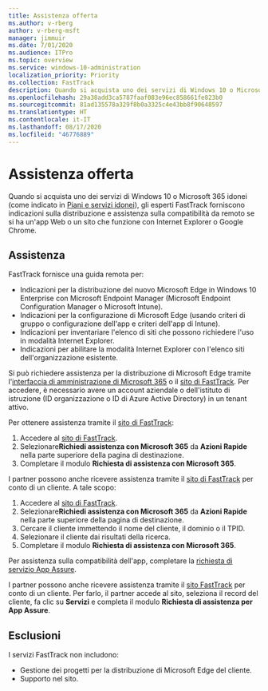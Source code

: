```yaml
---
title: Assistenza offerta
ms.author: v-rberg
author: v-rberg-msft
manager: jimmuir
ms.date: 7/01/2020
ms.audience: ITPro
ms.topic: overview
ms.service: windows-10-administration
localization_priority: Priority
ms.collection: FastTrack
description: Quando si acquista uno dei servizi di Windows 10 o Microsoft 365 (come indicato in Piani e servizi idonei), gli esperti FastTrack forniscono indicazioni sulla distribuzione e assistenza sulla compatibilità da remoto se si ha un'app Web o un sito che funzione con Internet Explorer o Google Chrome.
ms.openlocfilehash: 29a38add3ca5787faaf083e96ec858661fe823b0
ms.sourcegitcommit: 81ad135578a329f8b0a3325c4e43bb8f90648597
ms.translationtype: HT
ms.contentlocale: it-IT
ms.lasthandoff: 08/17/2020
ms.locfileid: "46776889"
---
```

# <a name="assistance-offered"></a>Assistenza offerta

Quando si acquista uno dei servizi di Windows 10 o Microsoft 365 idonei (come indicato in [Piani e servizi idonei](M365-eligible-services-and-plans.md)), gli esperti FastTrack forniscono indicazioni sulla distribuzione e assistenza sulla compatibilità da remoto se si ha un'app Web o un sito che funzione con Internet Explorer o Google Chrome. 

## <a name="assistance"></a>Assistenza

FastTrack fornisce una guida remota per:
- Indicazioni per la distribuzione del nuovo Microsoft Edge in Windows 10 Enterprise con Microsoft Endpoint Manager (Microsoft Endpoint Configuration Manager o Microsoft Intune).
- Indicazioni per la configurazione di Microsoft Edge (usando criteri di gruppo o configurazione dell'app e criteri dell'app di Intune).
- Indicazioni per inventariare l'elenco di siti che possono richiedere l'uso in modalità Internet Explorer.
- Indicazioni per abilitare la modalità Internet Explorer con l'elenco siti dell'organizzazione esistente.

Si può richiedere assistenza per la distribuzione di Microsoft Edge tramite l'[interfaccia di amministrazione di Microsoft 365](https://go.microsoft.com/fwlink/?linkid=2032704) o il [sito di FastTrack](https://go.microsoft.com/fwlink/?linkid=780698). Per accedere, è necessario avere un account aziendale o dell'istituto di istruzione (ID organizzazione o ID di Azure Active Directory) in un tenant attivo. 

Per ottenere assistenza tramite il [sito di FastTrack](https://go.microsoft.com/fwlink/?linkid=780698): 
1.    Accedere al [sito di FastTrack](https://go.microsoft.com/fwlink/?linkid=780698). 
2.    Selezionare**Richiedi assistenza con Microsoft 365** da **Azioni Rapide** nella parte superiore della pagina di destinazione.
3.    Completare il modulo **Richiesta di assistenza con Microsoft 365**.
  
I partner possono anche ricevere assistenza tramite il [sito di FastTrack](https://go.microsoft.com/fwlink/?linkid=780698) per conto di un cliente. A tale scopo:
1.    Accedere al [sito di FastTrack](https://go.microsoft.com/fwlink/?linkid=780698). 
2.    Selezionare**Richiedi assistenza con Microsoft 365** da **Azioni Rapide** nella parte superiore della pagina di destinazione.
3.    Cercare il cliente immettendo il nome del cliente, il dominio o il TPID.
4.    Selezionare il cliente dai risultati della ricerca.
5.    Completare il modulo **Richiesta di assistenza con Microsoft 365**.
 
Per assistenza sulla compatibilità dell'app, completare la [richiesta di servizio App Assure](https://go.microsoft.com/fwlink/?linkid=2022721).

I partner possono anche ricevere assistenza tramite il [sito FastTrack](https://go.microsoft.com/fwlink/?linkid=780698) per conto di un cliente. Per farlo, il partner accede al sito, seleziona il record del cliente, fa clic su **Servizi** e completa il modulo **Richiesta di assistenza per App Assure**.

## <a name="out-of-scope"></a>Esclusioni

I servizi FastTrack non includono:
- Gestione dei progetti per la distribuzione di Microsoft Edge del cliente.
- Supporto nel sito.

